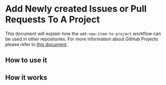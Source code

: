 # Add Newly created Issues or Pull Requests To A Project

This document will explain how the `add-new-item-to-project` workflow can be used in other repositories. For more information about GitHub Projects please refer to  [this document](github-projects.md).

## How to use it

<!-- TODO -->

## How it works

<!-- TODO -->